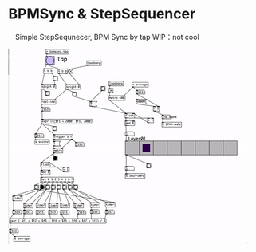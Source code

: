 # BPMSync & StepSequencer
　Simple StepSequnecer, BPM Sync by tap WIP：not cool
 
![screenshot](https://github.com/yumataesu/BPMSync_StepSequencer/blob/master/seq.gif)
